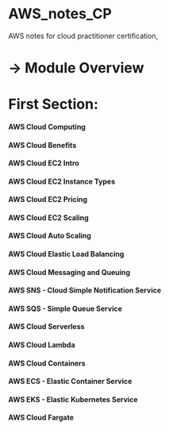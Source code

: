 # AWS_notes_CP
AWS notes for cloud practitioner certification,


# -> Module Overview
# First Section:

#### AWS Cloud Computing
#### AWS Cloud Benefits
#### AWS Cloud EC2 Intro
#### AWS Cloud EC2 Instance Types
#### AWS Cloud EC2 Pricing
#### AWS Cloud EC2 Scaling
#### AWS Cloud Auto Scaling
#### AWS Cloud Elastic Load Balancing
#### AWS Cloud Messaging and Queuing
#### AWS SNS - Cloud Simple Notification Service
#### AWS SQS - Simple Queue Service
#### AWS Cloud Serverless
#### AWS Cloud Lambda
#### AWS Cloud Containers
#### AWS ECS - Elastic Container Service
#### AWS EKS - Elastic Kubernetes Service
#### AWS Cloud Fargate
